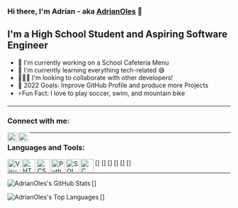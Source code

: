 ### Hi there, I'm Adrian - aka [AdrianOles] 👋

## I'm a High School Student and Aspiring Software Engineer
- 💪 I'm currently working on a School Cafeteria Menu
- 🌱 I'm currently learning everything tech-related 😅
- 🧑‍🤝‍🧑 I'm looking to collaborate with other developers!
- 🎯 2022 Goals: Improve GitHub Profile and produce more Projects
- ⚡Fun Fact: I love to play soccer, swim, and mountain bike

---

### Connect with me:
[<img align="left" target=”_blank” alt="AdrianOles" width="22px" src="https://upload.wikimedia.org/wikipedia/commons/thumb/5/58/Instagram-Icon.png/800px-Instagram-Icon.png" />][instagram]
[<img align="left" target=”_blank” alt="AdrianOles" width="22px" src="https://www.iconpacks.net/icons/2/free-twitter-logo-icon-2429-thumb.png" />][twitter]

---

### Languages and Tools:

[<img align="left" target=”_blank” alt="Visual Studio Code" width="30px" src="https://upload.wikimedia.org/wikipedia/commons/thumb/9/9a/Visual_Studio_Code_1.35_icon.svg/2048px-Visual_Studio_Code_1.35_icon.svg.png" />]
[<img align="left" target=”_blank” alt="HTML" width="30px" src="https://cdn-icons-png.flaticon.com/512/732/732212.png" />]
[<img align="left" target=”_blank” alt="CSS" width="30px" src="https://cdn-icons-png.flaticon.com/512/732/732190.png" />]
[<img align="left" target=”_blank” alt="Python" width="30px" src="https://cdn3.iconfinder.com/data/icons/logos-and-brands-adobe/512/267_Python-512.png" />]
[<img align="left" target=”_blank” alt="SQL" width="30px" src="https://icons-for-free.com/download-icon-file+sql+icon-1320183612970878250_512.png" />]
[<img align="left" target=”_blank” alt="C" width="30px" src="https://www.pngkit.com/png/full/101-1010012_c-programming-icon-c-programming-language-logo.png" />]

---

[<img align="left" target=”_blank” alt="AdrianOles's GitHub Stats" src="https://github-readme-stats.vercel.app/api?username=AdrianOles&show_icons=true&hide_border=true" />]

[<img align="left" target=”_blank” alt="AdrianOles's Top Languages" src="https://github-readme-stats.vercel.app/api/top-langs/?username=AdrianOles&layout=compact" />]

[instagram]: https://www.instagram.com/adrian._oles/?hl=en
[twitter]: https://twitter.com/AdrianOlesniew2
[AdrianOles]: https://github.com/AdrianOles
